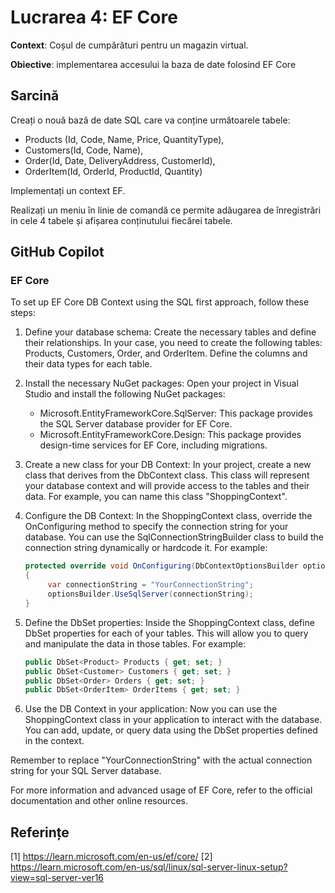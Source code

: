 # Lucrarea 4: EF Core

**Context**: Coșul de cumpărături pentru un magazin virtual. 

**Obiective**: implementarea accesului la baza de date folosind EF Core

## Sarcină

Creați o nouă bază de date SQL care va conține următoarele tabele: 
* Products (Id, Code, Name, Price, QuantityType), 
* Customers(Id, Code, Name), 
* Order(Id, Date, DeliveryAddress, CustomerId), 
* OrderItem(Id, OrderId, ProductId, Quantity)

Implementați un context EF.

Realizați un meniu în linie de comandă ce permite adăugarea de înregistrări in cele 4 tabele și afișarea conținutului fiecărei tabele.

## GitHub Copilot

### EF Core
To set up EF Core DB Context using the SQL first approach, follow these steps:

1. Define your database schema: Create the necessary tables and define their relationships. In your case, you need to create the following tables: Products, Customers, Order, and OrderItem. Define the columns and their data types for each table.

2. Install the necessary NuGet packages: Open your project in Visual Studio and install the following NuGet packages:
    - Microsoft.EntityFrameworkCore.SqlServer: This package provides the SQL Server database provider for EF Core.
    - Microsoft.EntityFrameworkCore.Design: This package provides design-time services for EF Core, including migrations.

3. Create a new class for your DB Context: In your project, create a new class that derives from the DbContext class. This class will represent your database context and will provide access to the tables and their data. For example, you can name this class "ShoppingContext".

4. Configure the DB Context: In the ShoppingContext class, override the OnConfiguring method to specify the connection string for your database. You can use the SqlConnectionStringBuilder class to build the connection string dynamically or hardcode it. For example:

    ```csharp
    protected override void OnConfiguring(DbContextOptionsBuilder optionsBuilder)
    {
         var connectionString = "YourConnectionString";
         optionsBuilder.UseSqlServer(connectionString);
    }
    ```

5. Define the DbSet properties: Inside the ShoppingContext class, define DbSet properties for each of your tables. This will allow you to query and manipulate the data in those tables. For example:

    ```csharp
    public DbSet<Product> Products { get; set; }
    public DbSet<Customer> Customers { get; set; }
    public DbSet<Order> Orders { get; set; }
    public DbSet<OrderItem> OrderItems { get; set; }
    ```

6. Use the DB Context in your application: Now you can use the ShoppingContext class in your application to interact with the database. You can add, update, or query data using the DbSet properties defined in the context.

Remember to replace "YourConnectionString" with the actual connection string for your SQL Server database.

For more information and advanced usage of EF Core, refer to the official documentation and other online resources.


## Referințe

[1] https://learn.microsoft.com/en-us/ef/core/
[2] https://learn.microsoft.com/en-us/sql/linux/sql-server-linux-setup?view=sql-server-ver16

